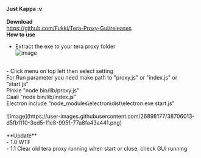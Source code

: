 **Just Kappa :v**<br/>
<br/>
**Download**<br/>
https://github.com/Fukki/Tera-Proxy-Gui/releases
<br/>
**How to use**<br/>
- Extract the exe to your tera proxy folder<br/>
![image](https://user-images.githubusercontent.com/26898177/38705909-754d8e74-3ed5-11e8-9f2d-0412c98be921.png) <br/>
<br/>
- Click menu on top left then select setting<br/>
For Run parameter you need make path to "proxy.js" or "index.js" or "start.js"<br/>
Pinkie "node bin/lib/proxy.js"<br/>
Caali "node bin/lib/index.js"<br/>
Electron include "node_modules\electron\dist\electron.exe start.js"<br/>
<br/>
![image](https://user-images.githubusercontent.com/26898177/38706013-d5fb1110-3ed5-11e8-9951-77a8fa43a441.png) <br/>
<br/>
**Update**<br/>
- 1.0 WTF<br/>
- 1.1 Clear old tera proxy running when start or close, check GUI running<br/>
